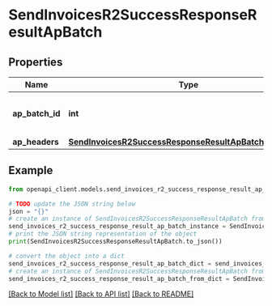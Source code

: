 # SendInvoicesR2SuccessResponseResultApBatch


## Properties

Name | Type | Description | Notes
------------ | ------------- | ------------- | -------------
**ap_batch_id** | **int** | Unique identifier for the AP batch. | [optional] 
**ap_headers** | [**SendInvoicesR2SuccessResponseResultApBatchApHeaders**](SendInvoicesR2SuccessResponseResultApBatchApHeaders.md) |  | [optional] 

## Example

```python
from openapi_client.models.send_invoices_r2_success_response_result_ap_batch import SendInvoicesR2SuccessResponseResultApBatch

# TODO update the JSON string below
json = "{}"
# create an instance of SendInvoicesR2SuccessResponseResultApBatch from a JSON string
send_invoices_r2_success_response_result_ap_batch_instance = SendInvoicesR2SuccessResponseResultApBatch.from_json(json)
# print the JSON string representation of the object
print(SendInvoicesR2SuccessResponseResultApBatch.to_json())

# convert the object into a dict
send_invoices_r2_success_response_result_ap_batch_dict = send_invoices_r2_success_response_result_ap_batch_instance.to_dict()
# create an instance of SendInvoicesR2SuccessResponseResultApBatch from a dict
send_invoices_r2_success_response_result_ap_batch_from_dict = SendInvoicesR2SuccessResponseResultApBatch.from_dict(send_invoices_r2_success_response_result_ap_batch_dict)
```
[[Back to Model list]](../README.md#documentation-for-models) [[Back to API list]](../README.md#documentation-for-api-endpoints) [[Back to README]](../README.md)


